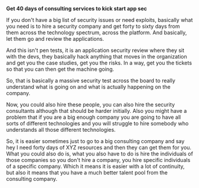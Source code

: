 **Get 40 days of consulting services to kick start app sec**

If you don't have a big list of security issues or need exploits, basically what you need is to hire a security company and get forty to sixty days from them across the technology spectrum, across the platform. And basically, let them go and review the applications.

And this isn't pen tests, it is an application security review where they sit with the devs, they basically hack anything that moves in the organization and get you the case studies, get you the risks. In a way, get you the tickets so that you can then get the machine going.

So, that is basically a massive security test across the board to really understand what is going on and what is actually happening on the company.

Now, you could also hire these people, you can also hire the security consultants although that should be harder initially. Also you might have a problem that if you are a big enough company you are going to have all sorts of different technologies and you will struggle to hire somebody who understands all those different technologies.

So, it is easier sometimes just to go to a big consulting company and say hey I need forty days of XYZ resources and then they can get them for you. What you could also do is, what you also have to do is hire the individuals of those companies so you don't hire a company, you hire specific individuals of a specific company. Which it means it is easier with a lot of continuity, but also it means that you have a much better talent pool from the consulting company. 